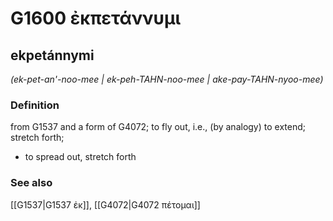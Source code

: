 # G1600 ἐκπετάννυμι

## ekpetánnymi

_(ek-pet-an'-noo-mee | ek-peh-TAHN-noo-mee | ake-pay-TAHN-nyoo-mee)_

### Definition

from G1537 and a form of G4072; to fly out, i.e., (by analogy) to extend; stretch forth; 

- to spread out, stretch forth

### See also

[[G1537|G1537 ἐκ]], [[G4072|G4072 πέτομαι]]
